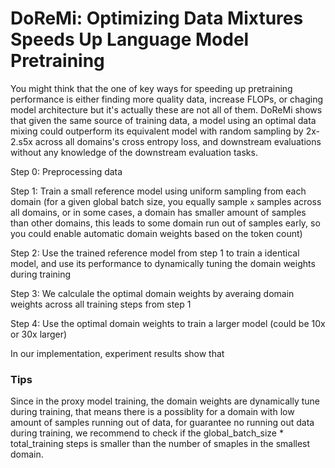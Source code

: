# DoReMi: Optimizing Data Mixtures Speeds Up Language Model Pretraining

You might think that the one of key ways for speeding up pretraining performance is either finding more quality data, increase FLOPs, or chaging model architecture but it's actually these are not all of them. DoReMi shows that given the same source of training data, a model using an optimal data mixing could outperform its equivalent model with random sampling by 2x-2.s5x across all domains's cross entropy loss, and downstream evaluations without any knowledge of the downstream evaluation tasks.

Step 0: Preprocessing data

Step 1: Train a small reference model using uniform sampling from each domain (for a given global batch size, you equally sample `x` samples across all domains, or in some cases, a domain has smaller amount of samples than other domains, this leads to some domain run out of samples early, so you could enable automatic domain weights based on the token count)


Step 2: Use the trained reference model from step 1 to train a identical model, and use its performance to dynamically tuning the domain weights during training


Step 3: We calculale the optimal domain weights by averaing domain weights across all training steps from step 1

Step 4: Use the optimal domain weights to train a larger model (could be 10x or 30x larger)

In our implementation, experiment results show that


### Tips

Since in the proxy model training, the domain weights are dynamically tune during training, that means there is a possiblity for a domain with low amount of samples running out of data, for guarantee no running out data during training, we recommend to check if the global_batch_size * total_training steps is smaller than the number of smaples in the smallest domain.
